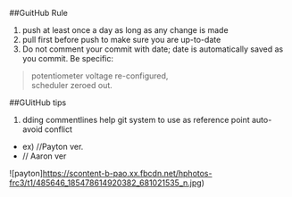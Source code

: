 ##GuitHub Rule
1. push at least once a day as long as any change is made
2. pull first before push to make sure you are up-to-date
3. Do not comment your commit with date; date is automatically
saved as you commit.  Be specific: 
>potentiometer voltage re-configured,  
scheduler zeroed out.




##GUitHub tips

1. dding commentlines help git system to use as reference point
auto-avoid conflict
 * ex) //Payton ver.
 * // Aaron ver

![payton]https://scontent-b-pao.xx.fbcdn.net/hphotos-frc3/t1/485646_185478614920382_681021535_n.jpg)